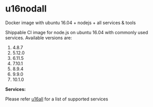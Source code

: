 # u16nodall
Docker image with ubuntu 16.04 + nodejs + all services &amp; tools

Shippable CI image for node.js on ubuntu 16.04 with commonly used services. Available versions are:


  1.  4.8.7
  2.  5.12.0
  3.  6.11.5
  4.  7.10.1
  5.  8.9.4
  6.  9.9.0
  7.  10.1.0

  
**Services:**

Please refer [u16all](https://github.com/dry-dock/u16all) for a list of supported services
